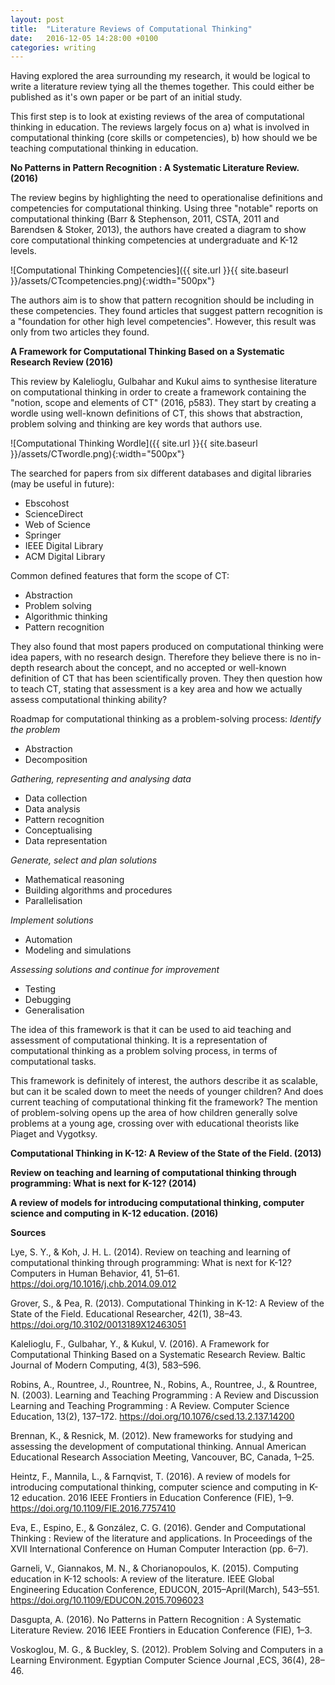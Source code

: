 ```yaml
---
layout: post
title:  "Literature Reviews of Computational Thinking"
date:   2016-12-05 14:28:00 +0100
categories: writing
---
```


Having explored the area surrounding my research, it would be logical to write a literature review tying all the themes together. This could either be published as it's own paper or be part of an initial study.

This first step is to look at existing reviews of the area of computational thinking in education. The reviews largely focus on a) what is involved in computational thinking (core skills or competencies), b) how should we be teaching computational thinking in education.

**No Patterns in Pattern Recognition : A Systematic Literature Review. (2016)**

The review begins by highlighting the need to operationalise definitions and competencies for computational thinking. Using three "notable" reports on computational thinking (Barr & Stephenson, 2011, CSTA, 2011 and Barendsen & Stoker, 2013), the authors have created a diagram to show core computational thinking competencies at undergraduate and K-12 levels.

![Computational Thinking Competencies]({{ site.url }}{{ site.baseurl }}/assets/CTcompetencies.png){:width="500px"}

The authors aim is to show that pattern recognition should be including in these competencies. They found articles that suggest pattern recognition is a "foundation for other high level competencies". However, this result was only from two articles they found.

**A Framework for Computational Thinking Based on a Systematic Research Review (2016)**

This review by Kalelioglu, Gulbahar and Kukul aims to synthesise literature on computational thinking in order to create a framework containing the "notion, scope and elements of CT" (2016, p583). They start by creating a wordle using well-known definitions of CT, this shows that abstraction, problem solving and thinking are key words that authors use.

![Computational Thinking Wordle]({{ site.url }}{{ site.baseurl }}/assets/CTwordle.png){:width="500px"}

The searched for papers from six different databases and digital libraries (may be useful in future):
- Ebscohost
- ScienceDirect
- Web of Science
- Springer
- IEEE Digital Library
- ACM Digital Library

Common defined features that form the scope of CT:
- Abstraction
- Problem solving
- Algorithmic thinking
- Pattern recognition

They also found that most papers produced on computational thinking were idea papers, with no research design. Therefore they believe there is no in-depth research about the concept, and no accepted or well-known definition of CT that has been scientifically proven. They then question how to teach CT, stating that assessment is a key area and how we actually assess computational thinking ability?

Roadmap for computational thinking as a problem-solving process:
*Identify the problem*
- Abstraction
- Decomposition

*Gathering, representing and analysing data*
- Data collection
- Data analysis
- Pattern recognition
- Conceptualising
- Data representation

*Generate, select and plan solutions*
- Mathematical reasoning
- Building algorithms and procedures
- Parallelisation

*Implement solutions*
- Automation
- Modeling and simulations

*Assessing solutions and continue for improvement*
- Testing
- Debugging
- Generalisation

The idea of this framework is that it can be used to aid teaching and assessment of computational thinking. It is a representation of computational thinking as a problem solving process, in terms of computational tasks.

This framework is definitely of interest, the authors describe it as scalable, but can it be scaled down to meet the needs of younger children? And does current teaching of computational thinking fit the framework? The mention of problem-solving opens up the area of how children generally solve problems at a young age, crossing over with educational theorists like Piaget and Vygotksy.

**Computational Thinking in K-12: A Review of the State of the Field. (2013)**

**Review on teaching and learning of computational thinking through programming: What is next for K-12? (2014)**

**A review of models for introducing computational thinking, computer science and computing in K-12 education. (2016)**

**Sources**

Lye, S. Y., & Koh, J. H. L. (2014). Review on teaching and learning of computational thinking through programming: What is next for K-12? Computers in Human Behavior, 41, 51–61. https://doi.org/10.1016/j.chb.2014.09.012

Grover, S., & Pea, R. (2013). Computational Thinking in K-12: A Review of the State of the Field. Educational Researcher, 42(1), 38–43. https://doi.org/10.3102/0013189X12463051

Kalelioglu, F., Gulbahar, Y., & Kukul, V. (2016). A Framework for Computational Thinking Based on a Systematic Research Review. Baltic Journal of Modern Computing, 4(3), 583–596.

Robins, A., Rountree, J., Rountree, N., Robins, A., Rountree, J., & Rountree, N. (2003). Learning and Teaching Programming : A Review and Discussion Learning and Teaching Programming : A Review. Computer Science Education, 13(2), 137–172. https://doi.org/10.1076/csed.13.2.137.14200

Brennan, K., & Resnick, M. (2012). New frameworks for studying and assessing the development of computational thinking. Annual American Educational Research Association Meeting, Vancouver, BC, Canada, 1–25.

Heintz, F., Mannila, L., & Farnqvist, T. (2016). A review of models for introducing computational thinking, computer science and computing in K-12 education. 2016 IEEE Frontiers in Education Conference (FIE), 1–9. https://doi.org/10.1109/FIE.2016.7757410

Eva, E., Espino, E., & González, C. G. (2016). Gender and Computational Thinking : Review of the literature and applications. In Proceedings of the XVII International Conference on Human Computer Interaction (pp. 6–7).

Garneli, V., Giannakos, M. N., & Chorianopoulos, K. (2015). Computing education in K-12 schools: A review of the literature. IEEE Global Engineering Education Conference, EDUCON, 2015–April(March), 543–551. https://doi.org/10.1109/EDUCON.2015.7096023

Dasgupta, A. (2016). No Patterns in Pattern Recognition : A Systematic Literature Review. 2016 IEEE Frontiers in Education Conference (FIE), 1–3.

Voskoglou, M. G., & Buckley, S. (2012). Problem Solving and Computers in a Learning Environment. Egyptian Computer Science Journal ,ECS, 36(4), 28–46.
